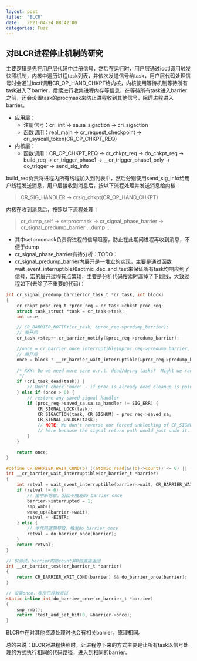 ```yaml
---
layout: post
title:  "BLCR"
date:   2021-04-24 08:42:00
categories: Fuzz
---
```


## 对BLCR进程停止机制的研究

主要逻辑是先在用户层代码中注册信号，然后在运行时，用户层通过ioctl调用触发快照机制，内核中遍历进程task列表，并依次发送信号给task，用户层代码处理信号时会通过ioctl调用CR_OP_HAND_CHKPT给内核，内核使用等待机制等待所有task进入了barrier，后续进行收集进程内存等信息，在等待所有task进入barrier之前，还会设置task的procmask来防止进程收到其他信号，阻碍进程进入barrier。

- 应用层：
	- 注册信号：cri_init -> sa.sa_sigaction -> cri_sigaction
	- 函数调用：real_main -> cr_request_checkpoint -> cri_syscall_token(CR_OP_CHKPT_REQ)
- 内核层：
	- 函数调用：CR_OP_CHKPT_REQ -> cr_chkpt_req -> do_chkpt_req -> build_req -> cr_trigger_phase1 -> __cr_trigger_phase1_only -> do_trigger -> send_sig_info

build_req负责将进程内所有线程加入到列表中，然后分别使用send_sig_info给用户线程发送消息，用户层接收到消息后，按以下流程处理并发送消息给内核：
> CR_SIG_HANDLER -> crsig_chkpt(CR_OP_HAND_CHKPT)

内核在收到消息后，按照以下流程处理：
> cr_dump_self -> setprocmask -> cr_signal_phase_barrier -> cr_signal_predump_barrier ...dump ...

-	其中setprocmask负责将进程的信号阻塞，防止在此期间进程再收到消息，不便于dump
-	cr_signal_phase_barrier有待分析：TODO：
-	cr_signal_predump_barrier内展开是一堆宏的实现，主要是通过函数wait_event_interruptible和aotmic_dec_and_test来保证所有task均响应到了信号，宏的展开过程有点繁琐，主要是分析代码搜索时漏掉了下划线，大致过程如下(去除了不重要的代码)：

```c
int cr_signal_predump_barrier(cr_task_t *cr_task, int block)
{
	cr_chkpt_proc_req_t *proc_req = cr_task->chkpt_proc_req;
	struct task_struct *task = cr_task->task;
	int once;

	// CR_BARRIER_NOTIFY(cr_task, &proc_req->predump_barrier);
	// 展开后
	cr_task->step++,cr_barrier_notify(&proc_req->predump_barrier);

	//once = cr_barrier_once_interruptible(&proc_req->predump_barrier, block);
    // 展开后
	once = block ? __cr_barrier_wait_interruptible(&proc_req->predump_barrier) : __cr_barrier_test(&proc_req->predump_barrier); 
    
	/* XXX: Do we need more care w.r.t. dead/dying tasks?  Might we race here?
	 */
	if (cri_task_dead(task)) {
		// Don't check 'once' - if proc is already dead cleanup is pointless (and possibly unsafe)
	} else if (once > 0) {
		// restore any saved signal handler
	    if (proc_req->saved_sa.sa.sa_handler != SIG_ERR) {
			CR_SIGNAL_LOCK(task);
    		CR_SIGACTION(task, CR_SIGNUM) = proc_req->saved_sa;
			CR_SIGNAL_UNLOCK(task);
			// NOTE: We don't reverse our forced unblocking of CR_SIGNUM
			// here because the signal return path would just undo it.
		}
	}

	return once;
}

#define CR_BARRIER_WAIT_COND(b)	((atomic_read(&((b)->count)) <= 0) || (b)->interrupted)
int __cr_barrier_wait_interruptible(cr_barrier_t *barrier)
{
    int retval = wait_event_interruptible(barrier->wait, CR_BARRIER_WAIT_COND(barrier));
    if (retval != 0) {
		// 由中断导致，因此不触发do_barrier_once
		barrier->interrupted = 1;
		smp_wmb();
		wake_up(&barrier->wait);
		retval = -EINTR;
    } else {
        // 本代码逻辑导致，触发do_barrier_once
    	retval = do_barrier_once(barrier);
    }
    return retval;
}

// 仅测试，barrier内部count非0则直接返回
int __cr_barrier_test(cr_barrier_t *barrier)
{
    return CR_BARRIER_WAIT_COND(barrier) && do_barrier_once(barrier);
}

// 设置once，表示已经触发过
static inline int do_barrier_once(cr_barrier_t *barrier)
{
    smp_rmb();
    return !test_and_set_bit(0, &barrier->once);
}
```

BLCR中在对其他资源处理时也会有相关barrier，原理相同。

总的来说：BLCR对进程快照时，让进程停下来的方式主要是让所有task以信号处理的方式执行相同的代码路径，进入到相同的barrier。